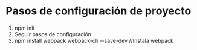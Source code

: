 # Pasos de configuración de proyecto
 1. npm init
 2. Seguir pasos de configuración
 3. npm install webpack webpack-cli --save-dev //Instala webpack